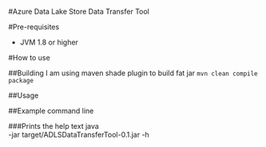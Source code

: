 #Azure Data Lake Store Data Transfer Tool

#Pre-requisites
- JVM 1.8 or higher

#How to use

##Building
I am using maven shade plugin to build fat jar
`mvn clean compile package`

##Usage

##Example command line

###Prints the help text
java \
    -jar target/ADLSDataTransferTool-0.1.jar
    -h

###
